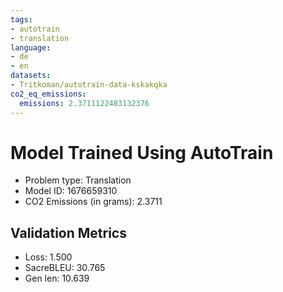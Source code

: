 ```yaml
---
tags:
- autotrain
- translation
language:
- de
- en
datasets:
- Tritkoman/autotrain-data-kskakqka
co2_eq_emissions:
  emissions: 2.3711122483132376
---
```


# Model Trained Using AutoTrain

- Problem type: Translation
- Model ID: 1676659310
- CO2 Emissions (in grams): 2.3711

## Validation Metrics

- Loss: 1.500
- SacreBLEU: 30.765
- Gen len: 10.639